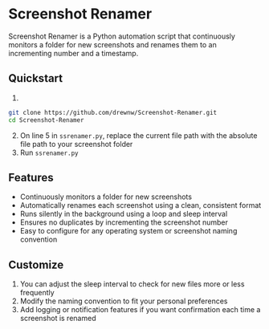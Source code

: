 # Screenshot Renamer

Screenshot Renamer is a Python automation script that continuously monitors a folder for new screenshots and renames them to an incrementing number and a timestamp.


## Quickstart

1.
```bash
git clone https://github.com/drewnw/Screenshot-Renamer.git
cd Screenshot-Renamer
```
2. On line 5 in ```ssrenamer.py```, replace the current file path with the absolute file path to your screenshot folder
3. Run ```ssrenamer.py```

## Features

- Continuously monitors a folder for new screenshots
- Automatically renames each screenshot using a clean, consistent format
- Runs silently in the background using a loop and sleep interval
- Ensures no duplicates by incrementing the screenshot number
- Easy to configure for any operating system or screenshot naming convention


## Customize

1. You can adjust the sleep interval to check for new files more or less frequently
2. Modify the naming convention to fit your personal preferences
3. Add logging or notification features if you want confirmation each time a screenshot is renamed
